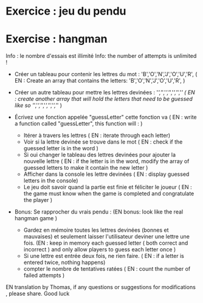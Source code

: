 # Exercice : jeu du pendu
# Exercise : hangman

Info : le nombre d'essais est illimité
Info: the number of attempts is unlimited !

* Créer un tableau pour contenir les lettres du mot : 'B','O','N','J','O','U','R', ( EN : Create an array that contains the letters: 'B','O','N','J','O','U','R', )
* Créer un autre tableau pour mettre les lettres devinées : '_','_','_','_','_','_','_' ( EN : create another array that will hold the letters that need to be guessed like so   '_','_','_','_','_','_','_' )

* Écrivez une fonction appelée "guessLetter" cette fonction va ( EN : write a function called "guessLetter", this function will : )
    - Itérer à travers les lettres ( EN : iterate through each letter)
    - Voir si la lettre devinée se trouve dans le mot ( EN : check if the guessed letter is in the word )
    - Si oui changer le tableau des lettres devinées pour ajouter la nouvelle lettre ( EN : if the letter is in the word, modify the array of guessed letters to make it contain the new letter )
    - Afficher dans la console les lettre devinées ( EN : display guessed letters in the console)
    - Le jeu doit savoir quand la partie est finie et féliciter le joueur ( EN : the game must know when the game is completed and congratulate the player )


* Bonus: Se rapprocher du vrais pendu : (EN bonus: look like the real hangman game )
    - Gardez en mémoire toutes les lettres devinées (bonnes et mauvaises) et seulement laisser l'utilisateur deviner une lettre une fois. 
    (EN : keep in memory each guessed letter ( both correct and incorrect ) and only allow players to guess each letter once )
    - Si une lettre est entrée deux fois, ne rien faire. ( EN : if a letter is entered twice, nothing happens)
    - compter le nombre de tentatives ratées ( EN : count the number of failed attempts )


EN translation by Thomas, if any questions or suggestions for modifications , please share. Good luck
